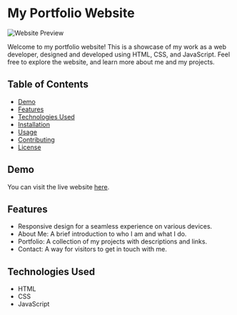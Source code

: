 # My Portfolio Website

![Website Preview]([/screenshot.png](https://i.ibb.co/bL25XcR/Screenshot-2023-11-04-221407.png)) 

Welcome to my portfolio website! This is a showcase of my work as a web developer, designed and developed using HTML, CSS, and JavaScript. Feel free to explore the website, and learn more about me and my projects.

## Table of Contents

- [Demo](#demo)
- [Features](#features)
- [Technologies Used](#technologies-used)
- [Installation](#installation)
- [Usage](#usage)
- [Contributing](#contributing)
- [License](#license)

## Demo

You can visit the live website [here](https://your-website-url.com/).

## Features

- Responsive design for a seamless experience on various devices.
- About Me: A brief introduction to who I am and what I do.
- Portfolio: A collection of my projects with descriptions and links.
- Contact: A way for visitors to get in touch with me.

## Technologies Used

- HTML
- CSS
- JavaScript
